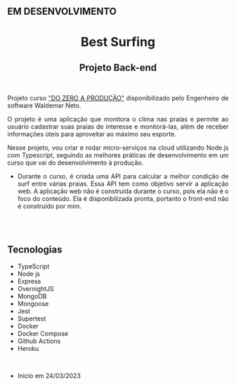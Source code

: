 ## EM DESENVOLVIMENTO

<div align="center">

# Best Surfing

## Projeto Back-end

<br>

<div align="justify">

Projeto curso <a href="https://www.nodejs-typescript-api.com/curso-gratis/" target="_blank">"DO ZERO A PRODUÇÃO"</a> disponibilizado pelo Engenheiro de software Waldemar Neto.

O projeto é uma aplicação que monitora o clima nas praias e permite ao usuário cadastrar suas praias de interesse e monitorá-las, além de receber informações úteis para aproveitar ao máximo seu esporte.

Nesse projeto, vou criar e rodar micro-serviços na cloud utilizando Node.js com Typescript, seguindo as melhores práticas de desenvolvimento em um curso que vai do desenvolvimento à produção.

- Durante o curso, é criada uma API para calcular a melhor condição de surf entre várias praias. Essa API tem como objetivo servir a aplicação web. A aplicação web não é construída durante o curso, pois ela não é o foco do conteúdo. Ela é disponibilizada pronta, portanto o front-end não é construído por mim.

</div>

<br><br>

<div align="justify">

## Tecnologias

- TypeScript
- Node js
- Express
- OvernightJS
- MongoDB
- Mongoose
- Jest
- Supertest
- Docker
- Docker Compose
- Github Actions
- Heroku

</div>

</div>

<br>

- Inicio em 24/03/2023
